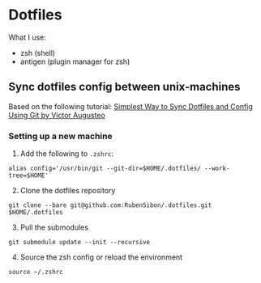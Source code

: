 # Dotfiles

What I use:

- zsh (shell)
- antigen (plugin manager for zsh)

## Sync dotfiles config between unix-machines

Based on the following tutorial: [Simplest Way to Sync Dotfiles and Config Using Git by Victor Augusteo](https://medium.com/@augusteo/simplest-way-to-sync-dotfiles-and-config-using-git-14051af8703a)

### Setting up a new machine

1. Add the following to `.zshrc`:

`alias config='/usr/bin/git --git-dir=$HOME/.dotfiles/ --work-tree=$HOME'`

2. Clone the dotfiles repository

`git clone --bare git@github.com:RubenSibon/.dotfiles.git $HOME/.dotfiles`

3. Pull the submodules

`git submodule update --init --recursive`

4. Source the zsh config or reload the environment

`source ~/.zshrc`
